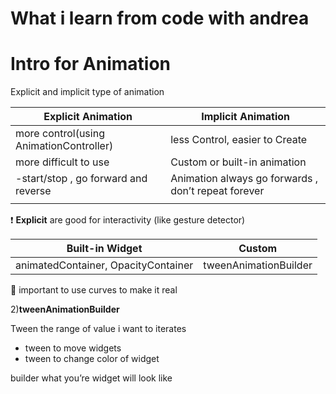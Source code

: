 # What i learn from code with andrea

# Intro for Animation

Explicit and implicit type of animation

| Explicit Animation | Implicit Animation |
| --- | --- |
| more control(using AnimationController) | less Control, easier to Create |
| more difficult to use | Custom or built-in animation |
| -start/stop , go forward and reverse | Animation always go forwards , don’t repeat forever |
|  |  |

❗ **Explicit** are good for interactivity (like gesture detector)

| Built-in Widget | Custom |
| --- | --- |
| animatedContainer, OpacityContainer | tweenAnimationBuilder |

🎨 important to use curves to make it real

2)**tweenAnimationBuilder**

Tween the range of value i want to iterates

- tween<offset> to move widgets
- tween<color> to change color of widget

builder what you’re widget will look like
